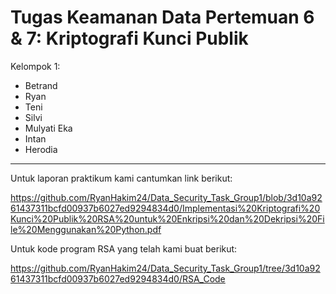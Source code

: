 # Tugas Keamanan Data Pertemuan 6 & 7: Kriptografi Kunci Publik

Kelompok 1:
- Betrand
- Ryan
- Teni
- Silvi
- Mulyati Eka
- Intan
- Herodia

---

Untuk laporan praktikum kami cantumkan link berikut:

https://github.com/RyanHakim24/Data_Security_Task_Group1/blob/3d10a9261437311bcfd00937b6027ed9294834d0/Implementasi%20Kriptografi%20Kunci%20Publik%20RSA%20untuk%20Enkripsi%20dan%20Dekripsi%20File%20Menggunakan%20Python.pdf

Untuk kode program RSA yang telah kami buat berikut:

https://github.com/RyanHakim24/Data_Security_Task_Group1/tree/3d10a9261437311bcfd00937b6027ed9294834d0/RSA_Code
